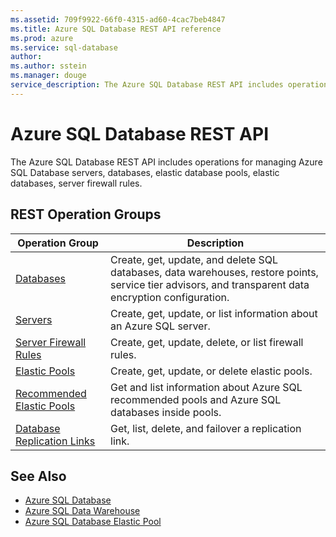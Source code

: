 ```yaml
---
ms.assetid: 709f9922-66f0-4315-ad60-4cac7beb4847
ms.title: Azure SQL Database REST API reference
ms.prod: azure
ms.service: sql-database
author:
ms.author: sstein
ms.manager: douge
service_description: The Azure SQL Database REST API includes operations for managing Azure SQL Database servers, databases, elastic database pools, elastic databases, server firewall rules.
---
```


# Azure SQL Database REST API

The Azure SQL Database REST API includes operations for managing Azure SQL Database servers, databases, elastic database pools, elastic databases, server firewall rules.

## REST Operation Groups

| Operation Group | Description |
|-----------------|-------------|
|[Databases](~/docs-ref-autogen/sql/Databases.json)| Create, get, update, and delete SQL databases, data warehouses, restore points, service tier advisors, and transparent data encryption configuration.|
|[Servers](~/docs-ref-autogen/sql/Servers.json)|Create, get, update, or list information about an Azure SQL server.|
|[Server Firewall Rules](~/docs-ref-autogen/sql/ServersFirewallRules.json)|Create, get, update, delete, or list firewall rules.|
|[Elastic Pools](~/docs-ref-autogen/sql/ElasticPools.json)|Create, get, update, or delete elastic pools.|
|[Recommended Elastic Pools](~/docs-ref-autogen/sql/RecommendedElasticPools.json)|Get and list information about Azure SQL recommended pools and Azure SQL databases inside pools.|
|[Database Replication Links](~/docs-ref-autogen/sql/DatabaseReplicationLinks.json)| Get, list, delete, and failover a replication link.|


## See Also

- [Azure SQL Database](https://azure.microsoft.com/services/sql-database/)
- [Azure SQL Data Warehouse](https://azure.microsoft.com/services/sql-data-warehouse/)
- [Azure SQL Database Elastic Pool](https://azure.microsoft.com/documentation/articles/sql-database-elastic-pool/)
